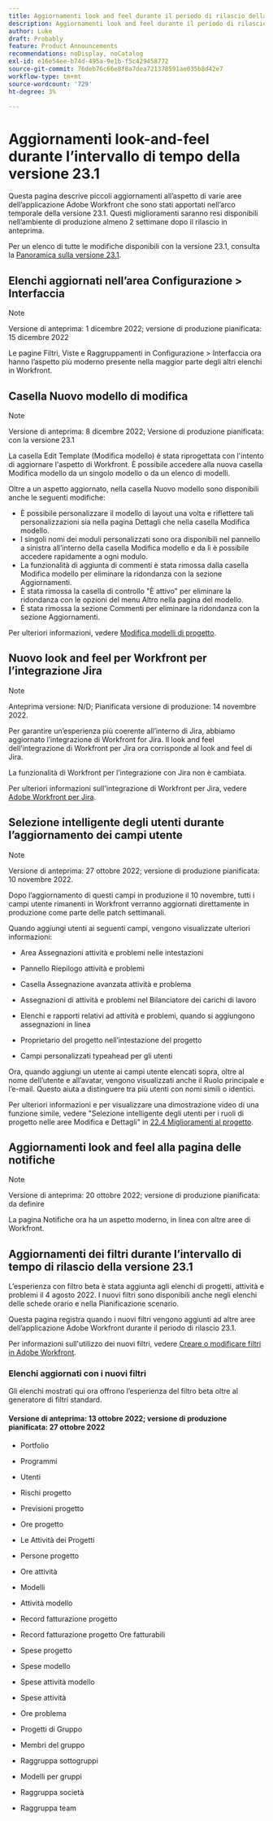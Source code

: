 ```yaml
---
title: Aggiornamenti look and feel durante il periodo di rilascio della versione 23.1
description: Aggiornamenti look and feel durante il periodo di rilascio della versione 23.1
author: Luke
draft: Probably
feature: Product Announcements
recommendations: noDisplay, noCatalog
exl-id: e16e54ee-b74d-495a-9e1b-f5c429458772
source-git-commit: 76deb76c66e8f8a7dea721378591ae035b8d42e7
workflow-type: tm+mt
source-wordcount: '729'
ht-degree: 3%

---
```


# Aggiornamenti look-and-feel durante l’intervallo di tempo della versione 23.1

Questa pagina descrive piccoli aggiornamenti all’aspetto di varie aree dell’applicazione Adobe Workfront che sono stati apportati nell’arco temporale della versione 23.1. Questi miglioramenti saranno resi disponibili nell’ambiente di produzione almeno 2 settimane dopo il rilascio in anteprima.

Per un elenco di tutte le modifiche disponibili con la versione 23.1, consulta la [Panoramica sulla versione 23.1](/help/quicksilver/product-announcements/product-releases/23.1-release-activity/23-1-release-overview.md).

## Elenchi aggiornati nell’area Configurazione > Interfaccia

>[!NOTE]
>
>Versione di anteprima: 1 dicembre 2022; versione di produzione pianificata: 15 dicembre 2022

Le pagine Filtri, Viste e Raggruppamenti in Configurazione > Interfaccia ora hanno l’aspetto più moderno presente nella maggior parte degli altri elenchi in Workfront.

## Casella Nuovo modello di modifica

>[!NOTE]
>
>Versione di anteprima: 8 dicembre 2022; Versione di produzione pianificata: con la versione 23.1

La casella Edit Template (Modifica modello) è stata riprogettata con l&#39;intento di aggiornare l&#39;aspetto di Workfront. È possibile accedere alla nuova casella Modifica modello da un singolo modello o da un elenco di modelli.

Oltre a un aspetto aggiornato, nella casella Nuovo modello sono disponibili anche le seguenti modifiche:

* È possibile personalizzare il modello di layout una volta e riflettere tali personalizzazioni sia nella pagina Dettagli che nella casella Modifica modello.
* I singoli nomi dei moduli personalizzati sono ora disponibili nel pannello a sinistra all’interno della casella Modifica modello e da lì è possibile accedere rapidamente a ogni modulo.
* La funzionalità di aggiunta di commenti è stata rimossa dalla casella Modifica modello per eliminare la ridondanza con la sezione Aggiornamenti.
* È stata rimossa la casella di controllo &quot;È attivo&quot; per eliminare la ridondanza con le opzioni del menu Altro nella pagina del modello.
* È stata rimossa la sezione Commenti per eliminare la ridondanza con la sezione Aggiornamenti.

Per ulteriori informazioni, vedere [Modifica modelli di progetto](/help/quicksilver/manage-work/projects/create-and-manage-templates/edit-templates.md).

## Nuovo look and feel per Workfront per l’integrazione Jira

>[!NOTE]
>
>Anteprima versione: N/D; Pianificata versione di produzione: 14 novembre 2022.

Per garantire un’esperienza più coerente all’interno di Jira, abbiamo aggiornato l’integrazione di Workfront for Jira. Il look and feel dell&#39;integrazione di Workfront per Jira ora corrisponde al look and feel di Jira.

La funzionalità di Workfront per l’integrazione con Jira non è cambiata.

Per ulteriori informazioni sull&#39;integrazione di Workfront per Jira, vedere [Adobe Workfront per Jira](/help/quicksilver/workfront-integrations-and-apps/use-workfront-with-jira/workfront-for-jira.md).

## Selezione intelligente degli utenti durante l’aggiornamento dei campi utente

>[!NOTE]
>
>Versione di anteprima: 27 ottobre 2022; versione di produzione pianificata: 10 novembre 2022.
>
>Dopo l’aggiornamento di questi campi in produzione il 10 novembre, tutti i campi utente rimanenti in Workfront verranno aggiornati direttamente in produzione come parte delle patch settimanali.

Quando aggiungi utenti ai seguenti campi, vengono visualizzate ulteriori informazioni:

* Area Assegnazioni attività e problemi nelle intestazioni

* Pannello Riepilogo attività e problemi

* Casella Assegnazione avanzata attività e problema

* Assegnazioni di attività e problemi nel Bilanciatore dei carichi di lavoro

* Elenchi e rapporti relativi ad attività e problemi, quando si aggiungono assegnazioni in linea

* Proprietario del progetto nell’intestazione del progetto

* Campi personalizzati typeahead per gli utenti

Ora, quando aggiungi un utente ai campi utente elencati sopra, oltre al nome dell’utente e all’avatar, vengono visualizzati anche il Ruolo principale e l’e-mail. Questo aiuta a distinguere tra più utenti con nomi simili o identici.

Per ulteriori informazioni e per visualizzare una dimostrazione video di una funzione simile, vedere &quot;Selezione intelligente degli utenti per i ruoli di progetto nelle aree Modifica e Dettagli&quot; in [22.4 Miglioramenti al progetto](/help/quicksilver/product-announcements/product-releases/22.4-release-activity/22-4-project-enhancements.md).

## Aggiornamenti look and feel alla pagina delle notifiche

>[!NOTE]
>
>Versione di anteprima: 20 ottobre 2022; versione di produzione pianificata: da definire <!-- Phased rollout beginning on November 3, with availability for all customers by November 17, 2022. -->

La pagina Notifiche ora ha un aspetto moderno, in linea con altre aree di Workfront.

## Aggiornamenti dei filtri durante l’intervallo di tempo di rilascio della versione 23.1

L’esperienza con filtro beta è stata aggiunta agli elenchi di progetti, attività e problemi il 4 agosto 2022. I nuovi filtri sono disponibili anche negli elenchi delle schede orario e nella Pianificazione scenario.

Questa pagina registra quando i nuovi filtri vengono aggiunti ad altre aree dell’applicazione Adobe Workfront durante il periodo di rilascio 23.1.

Per informazioni sull&#39;utilizzo dei nuovi filtri, vedere [Creare o modificare filtri in Adobe Workfront](/help/quicksilver/reports-and-dashboards/reports/reporting-elements/create-filters.md).

### Elenchi aggiornati con i nuovi filtri

Gli elenchi mostrati qui ora offrono l’esperienza del filtro beta oltre al generatore di filtri standard.

#### Versione di anteprima: 13 ottobre 2022; versione di produzione pianificata: 27 ottobre 2022

* Portfolio

* Programmi

* Utenti

* Rischi progetto

* Previsioni progetto

* Ore progetto

* Le Attività dei Progetti

* Persone progetto

* Ore attività

* Modelli

* Attività modello

* Record fatturazione progetto

* Record fatturazione progetto Ore fatturabili

* Spese progetto

* Spese modello

* Spese attività modello

* Spese attività

* Ore problema

* Progetti di Gruppo

* Membri del gruppo

* Raggruppa sottogruppi

* Modelli per gruppi

* Raggruppa società

* Raggruppa team
